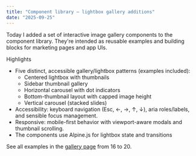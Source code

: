 ```yaml
---
title: "Component library — lightbox gallery additions"
date: "2025-09-25"
---
```


Today I added a set of interactive image gallery components to the component library. They're intended as reusable examples and building blocks for marketing pages and app UIs.

Highlights

- Five distinct, accessible gallery/lightbox patterns (examples included):
  - Centered lightbox with thumbnails
  - Sidebar thumbnail gallery
  - Horizontal carousel with dot indicators
  - Bottom-thumbnail layout with capped image height
  - Vertical carousel (stacked slides)
- Accessibility: keyboard navigation (Esc, ←, →, ↑, ↓), aria roles/labels, and sensible focus management.
- Responsive: mobile-first behavior with viewport-aware modals and thumbnail scrolling.
- The components use Alpine.js for lightbox state and transitions

See all examples in the [gallery page](/playground/marketing/gallery) from 16 to 20.